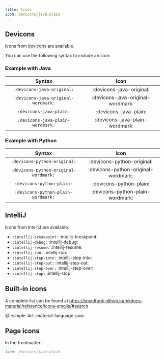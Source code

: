 ```yaml
---
title: Icons
icon: devicons/java-plain
---
```

## Devicons
Icons from [devicons](https://devicon.dev/) are available.

You can use the following syntax to include an icon:

### Example with Java
| Syntax | Icon |
| :-: | :-: |
| `:devicons-java-original:` | :devicons-java-original: |
| `:devicons-java-original-wordmark:` | :devicons-java-original-wordmark: |
| `:devicons-java-plain:` | :devicons-java-plain: |
| `:devicons-java-plain-wordmark:` | :devicons-java-plain-wordmark: |

### Example with Python
| Syntax | Icon |
| :-: | :-: |
| `:devicons-python-original:` | :devicons-python-original: |
| `:devicons-python-original-wordmark:` | :devicons-python-original-wordmark: |
| `:devicons-python-plain:` | :devicons-python-plain: |
| `:devicons-python-plain-wordmark:` | :devicons-python-plain-wordmark: |

## IntelliJ
Icons from IntelliJ are available.

- `:intellij-breakpoint:` :intellij-breakpoint:
- `:intellij-debug:` :intellij-debug:
- `:intellij-resume:` :intellij-resume:
- `:intellij-run:` :intellij-run:
- `:intellij-step-into:` :intellij-step-into:
- `:intellij-step-out:` :intellij-step-out:
- `:intellij-step-over:` :intellij-step-over:
- `:intellij-stop:` :intellij-stop:



## Built-in icons
A complete list can be found at https://squidfunk.github.io/mkdocs-material/reference/icons-emojis/#search

:smile:
:simple-4d:
:material-language-java:

## Page icons
In the frontmatter:
```md
icon: devicons/java-plain
```
